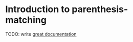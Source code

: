 # Introduction to parenthesis-matching

TODO: write [great documentation](http://jacobian.org/writing/what-to-write/)
